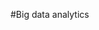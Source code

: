 #Big data analytics
<div align="center"
<img src="https://www.google.com/url?sa=i&url=https%3A%2F%2Fwww.papercall.io%2Fbigdataeurope2019&psig=AOvVaw0Bo_wadFyuI44tOAOrgyEY&ust=1603619192731000&source=images&cd=vfe&ved=0CAIQjRxqFwoTCNiCw6f5zOwCFQAAAAAdAAAAABAE" width="820" height="100" align="middle">
</div>

